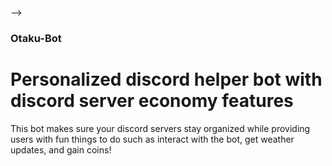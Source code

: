 -->
### Otaku-Bot
# Personalized discord helper bot with discord server economy features

This bot makes sure your discord servers stay organized while providing users with fun things to do such as interact with the bot, get weather updates, and gain coins!
